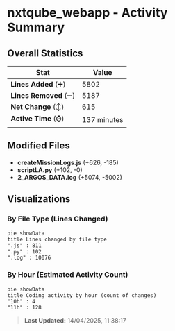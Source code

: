 # nxtqube_webapp - Activity Summary 

## Overall Statistics

| Stat                   | Value                                                             |
| ---------------------- | ----------------------------------------------------------------- |
| **Lines Added** (➕)   | 5802                                          |
| **Lines Removed** (➖) | 5187                                        |
| **Net Change** (↕)    | 615                |
| **Active Time** (⌚)   | 137 minutes |


## Modified Files
- **createMissionLogs.js** (+626, -185)
- **scriptLA.py** (+102, -0)
- **2_ARGOS_DATA.log** (+5074, -5002)

## Visualizations

### By File Type (Lines Changed)

```mermaid
pie showData
title Lines changed by file type
".js" : 811
".py" : 102
".log" : 10076
```

### By Hour (Estimated Activity Count)

```mermaid
pie showData
title Coding activity by hour (count of changes)
"10h" : 4
"11h" : 128
```


> **Last Updated:** 14/04/2025, 11:38:17